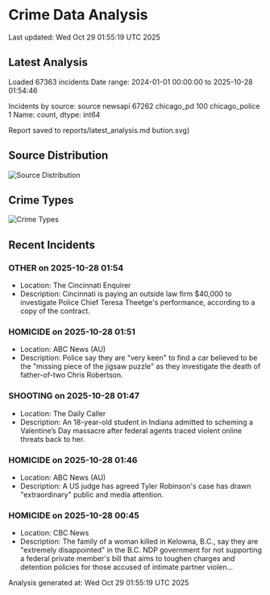 # Crime Data Analysis
Last updated: Wed Oct 29 01:55:19 UTC 2025

## Latest Analysis

Loaded 67363 incidents
Date range: 2024-01-01 00:00:00 to 2025-10-28 01:54:46

Incidents by source:
source
newsapi           67262
chicago_pd          100
chicago_police        1
Name: count, dtype: int64

Report saved to reports/latest_analysis.md
bution.svg)

## Source Distribution
![Source Distribution](images/source_distribution.svg)

## Crime Types
![Crime Types](images/crime_types.svg)

## Recent Incidents

### OTHER on 2025-10-28 01:54
- Location: The Cincinnati Enquirer
- Description: Cincinnati is paying an outside law firm $40,000 to investigate Police Chief Teresa Theetge's performance, according to a copy of the contract.


### HOMICIDE on 2025-10-28 01:51
- Location: ABC News (AU)
- Description: Police say they are "very keen" to find a car believed to be the "missing piece of the jigsaw puzzle" as they investigate the death of father-of-two Chris Robertson.


### SHOOTING on 2025-10-28 01:47
- Location: The Daily Caller
- Description: An 18-year-old student in Indiana admitted to scheming a Valentine’s Day massacre after federal agents traced violent online threats back to her.


### HOMICIDE on 2025-10-28 01:46
- Location: ABC News (AU)
- Description: A US judge has agreed Tyler Robinson's case has drawn "extraordinary" public and media attention.


### HOMICIDE on 2025-10-28 00:45
- Location: CBC News
- Description: The family of a woman killed in Kelowna, B.C., say they are "extremely disappointed" in the B.C. NDP government for not supporting a federal private member's bill that aims to toughen charges and detention policies for those accused of intimate partner violen…

Analysis generated at: Wed Oct 29 01:55:19 UTC 2025
